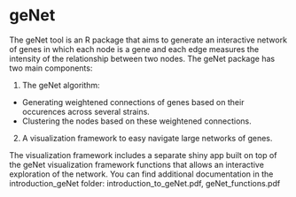 # geNet
The geNet tool is an R package that aims to generate an interactive network of genes in which each node is a gene and
each edge measures the intensity of the relationship between two nodes.
The geNet package has two main components:
1. The geNet algorithm:
- Generating weightened connections of genes based on their occurences across several strains.
- Clustering the nodes based on these weightened connections.
2. A visualization framework to easy navigate large networks of genes.

The visualization framework includes a separate shiny app built on top of the geNet visualization framework functions
that allows an interactive exploration of the network.
You can find additional documentation in the introduction_geNet folder: introduction_to_geNet.pdf, geNet_functions.pdf
